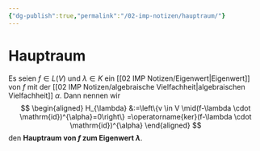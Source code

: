 ```yaml
---
{"dg-publish":true,"permalink":"/02-imp-notizen/hauptraum/"}
---
```


# Hauptraum
Es seien $f \in L(V)$ und $\lambda \in K$ ein [[02 IMP Notizen/Eigenwert|Eigenwert]] von $f$ mit der [[02 IMP Notizen/algebraische Vielfachheit|algebraischen Vielfachheit]] $\alpha$. Dann nennen wir
$$
\begin{aligned}
H_{\lambda} &:=\left\{v \in V \mid(f-\lambda \cdot \mathrm{id})^{\alpha}=0\right\} =\operatorname{ker}(f-\lambda \cdot \mathrm{id})^{\alpha}
\end{aligned}
$$
den **Hauptraum von $f$ zum Eigenwert $\lambda$**.